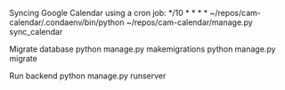 Syncing Google Calendar using a cron job:
*/10 * * * * ~/repos/cam-calendar/.condaenv/bin/python ~/repos/cam-calendar/manage.py sync_calendar

Migrate database
python manage.py makemigrations
python manage.py migrate

Run backend
python manage.py runserver

